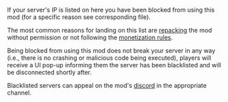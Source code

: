 If your server's IP is listed on here you have been blocked from using this mod (for a specific reason see corresponding file).

The most common reasons for landing on this list are [repacking](https://github.com/PhilippVidal/MoreExplosives/wiki/FAQ#can-i-repack-this-mod) the mod without permission or not following the [monetization rules](https://github.com/PhilippVidal/MoreExplosives/wiki/Monetization-and-Usage).

Being blocked from using this mod does not break your server in any way (i.e., there is no crashing or malicious code being executed), players will receive a UI pop-up informing them the server has been blacklisted and will be disconnected shortly after.

Blacklisted servers can appeal on the mod's [discord](https://discord.gg/ZC7NsZ9) in the appropriate channel.
